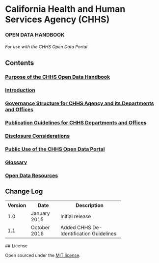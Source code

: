# California Health and Human Services Agency (CHHS)

### OPEN DATA HANDBOOK

###### For use with the CHHS Open Data Portal

## Contents

### [Purpose of the CHHS Open Data Handbook](index.md)

### [Introduction](1_introduction.md)

### [Governance Structure for CHHS Agency and its Departments and Offices](2_governance.md)

### [Publication Guidelines for CHHS Departments and Offices](3_guidelines.md)

### [Disclosure Considerations](4_disclosure.md)

### [Public Use of the CHHS Open Data Portal](5_use.md)

### [Glossary](6_glossary.md)

### [Open Data Resources](7_resources.md)

## Change Log

<table style="width:75%">
  <tr>
    <th>Version</th>
    <th>Date</th>
    <th>Description</th>
  </tr>
  <tr>
    <td>1.0</td>
    <td>January 2015</td>
    <td>Initial release</td>
  </tr>
  <tr>
    <td>1.1</td>
    <td>October 2016</td>
    <td>Added CHHS De-Identification Guidelines</td>
  </tr>
</table> 
## License

Open sourced under the [MIT license](LICENSE.md).

